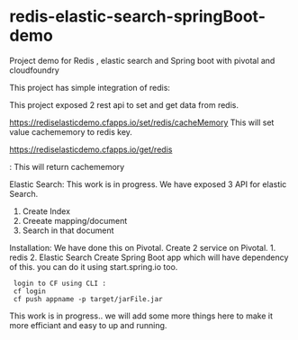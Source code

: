 # redis-elastic-search-springBoot-demo
Project demo for Redis , elastic search and Spring boot with pivotal and cloudfoundry



This project has simple integration of redis:

This project exposed 2 rest api to set and get data from redis.

https://rediselasticdemo.cfapps.io/set/redis/cacheMemory
   This will set value cachememory to redis key.
   
https://rediselasticdemo.cfapps.io/get/redis

 : This will return cachememory
 
 Elastic Search:
   This work is in progress.
   We have exposed 3 API for elastic Search.
   1. Create Index
   2. Creeate mapping/document
   3. Search in that document
   
   
   
   Installation:
      We have done this on Pivotal.
      Create 2 service on Pivotal.
       1. redis
       2. Elastic Search
     Create Spring Boot app which will have dependency of this.
     you can do it using start.spring.io too.
     
     login to CF using CLI :
     cf login
     cf push appname -p target/jarFile.jar
     
  This work is in progress.. we will add some more things here to make it more efficiant and easy to up and running.
     

